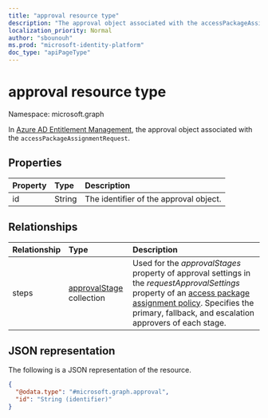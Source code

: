 ```yaml
---
title: "approval resource type"
description: "The approval object associated with the accessPackageAssignmentRequest."
localization_priority: Normal
author: "sbounouh"
ms.prod: "microsoft-identity-platform"
doc_type: "apiPageType"
---
```


# approval resource type

Namespace: microsoft.graph

In [Azure AD Entitlement Management](entitlementmanagement-root.md), the approval object associated with the `accessPackageAssignmentRequest`.

## Properties
|Property|Type|Description|
|:---|:---|:---|
|id|String|The identifier of the approval object.|

## Relationships
|Relationship|Type|Description|
|:---|:---|:---|
|steps|[approvalStage](../resources/approvalstage.md) collection|Used for the *approvalStages* property of approval settings in the *requestApprovalSettings* property of an [access package assignment policy](accesspackageassignmentpolicy.md). Specifies the primary, fallback, and escalation approvers of each stage.|

## JSON representation
The following is a JSON representation of the resource.
<!-- {
  "blockType": "resource",
  "keyProperty": "id",
  "@odata.type": "microsoft.graph.approval",
  "baseType": "",
  "openType": false
}
-->
``` json
{
  "@odata.type": "#microsoft.graph.approval",
  "id": "String (identifier)"
}
```

